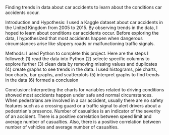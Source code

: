 Finding trends in data about car accidents to learn about the conditions car accidents occur.

Introduction and Hypothesis:
I used a Kaggle dataset about car accidents in the United Kingdom from 2005 to 2015. By observing trends in the data, I hoped to learn about conditions car accidents occur. Before exploring the data, I hypothesized that most accidents happen when dangerous circumstances arise like slippery roads or malfunctioning traffic signals.

Methods:
I used Python to complete this project. Here are the steps I followed:
(1) read the data into Python
(2) selecte specific columns to explore further
(3) clean data by removing missing values and duplicates
(4) create graphs to see trends in the data. I used histograms, pie charts, box charts, bar graphs, and scatterplots
(5) interpret graphs to find trends in the data
(6) formed a conclusion  

Conclusion:
Interpreting the charts for variables related to driving conditions showed most accidents happen under safe and normal circumstances. When pedestrians are involved in a car accident, usually there are no safety features such as a crossing guard or a traffic signal to alert drivers about a pedestrian's presence. Number of casualties is an indicator of the severity of an accident. There is a positive correlation between speed limit and average number of casualties. Also, there is a positive correlation between number of vehicles and average number of casualties.
